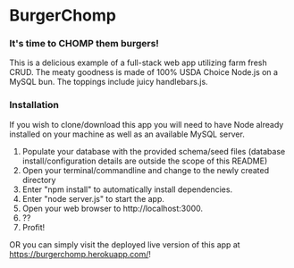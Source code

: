 # BurgerChomp
### It's time to CHOMP them burgers!
This is a delicious example of a full-stack web app utilizing farm fresh CRUD. The meaty goodness is made of 100% USDA Choice Node.js on a MySQL bun. The toppings include juicy handlebars.js.
### Installation
If you wish to clone/download this app you will need to have Node already installed on your machine as well as an available MySQL server. 
1. Populate your database with the provided schema/seed files (database install/configuration details are outside the scope of this README)
2. Open your terminal/commandline and change to the newly created directory
3. Enter "npm install" to automatically install dependencies.
4. Enter "node server.js" to start the app.
5. Open your web browser to http://localhost:3000.
6. ??
7. Profit!

OR you can simply visit the deployed live version of this app at https://burgerchomp.herokuapp.com/!